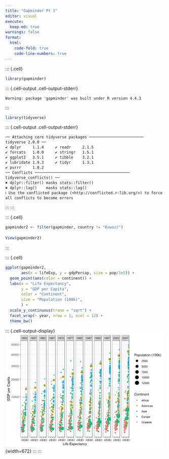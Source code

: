 ```yaml
---
title: "Gapminder Pt 1"
editor: visual
execute:
  keep-md: true
warnings: false
format:
  html:
    code-fold: true
    code-line-numbers: true
---
```



::: {.cell}

```{.r .cell-code}
library(gapminder)
```

::: {.cell-output .cell-output-stderr}

```
Warning: package 'gapminder' was built under R version 4.4.3
```


:::

```{.r .cell-code}
library(tidyverse)
```

::: {.cell-output .cell-output-stderr}

```
── Attaching core tidyverse packages ──────────────────────── tidyverse 2.0.0 ──
✔ dplyr     1.1.4     ✔ readr     2.1.5
✔ forcats   1.0.0     ✔ stringr   1.5.1
✔ ggplot2   3.5.1     ✔ tibble    3.2.1
✔ lubridate 1.9.3     ✔ tidyr     1.3.1
✔ purrr     1.0.2     
── Conflicts ────────────────────────────────────────── tidyverse_conflicts() ──
✖ dplyr::filter() masks stats::filter()
✖ dplyr::lag()    masks stats::lag()
ℹ Use the conflicted package (<http://conflicted.r-lib.org/>) to force all conflicts to become errors
```


:::
:::

::: {.cell}

```{.r .cell-code}
gapminder2 <- filter(gapminder, country != "Kuwait")

View(gapminder2)
```
:::

::: {.cell}

```{.r .cell-code}
ggplot(gapminder2,
       aes(x = lifeExp, y = gdpPercap, size = pop/1e5)) +
  geom_point(aes(color = continent)) +
  labs(x = "Life Expectancy",
       y = "GDP per Capita",
       color = "Continent",
       size = "Population (100k)",
       ) +
  scale_y_continuous(trans = "sqrt") +
  facet_wrap(~ year, nrow = 1, ncol = 12) +
  theme_bw()
```

::: {.cell-output-display}
![](Gapminder-pt1_files/figure-html/unnamed-chunk-3-1.png){width=672}
:::
:::